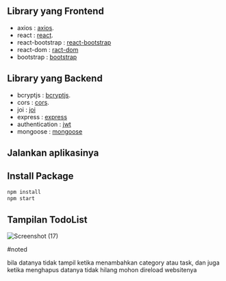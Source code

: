 
## Library yang Frontend

- axios : [axios](https://www.npmjs.com/package/axios).
- react : [react](https://www.npmjs.com/package/react).
- react-bootstrap : [react-bootstrap](https://www.npmjs.com/package/react-bootstrap)
- react-dom : [ract-dom](https://www.npmjs.com/package/react-dom)
- bootstrap : [bootstrap](https://www.npmjs.com/package/bootstrap)

## Library yang Backend

- bcryptjs : [bcryptjs](https://www.npmjs.com/package/bcryptjs).
- cors : [cors](https://www.npmjs.com/package/cors).
- joi : [joi](https://www.npmjs.com/package/joi)
- express : [express](https://www.npmjs.com/package/express)
- authentication : [jwt](https://www.npmjs.com/package/jsonwebtoken)
- mongoose : [mongoose](https://www.npmjs.com/package/mongoose)


## Jalankan aplikasinya 

## Install Package
```sh
npm install
npm start
```

## Tampilan TodoList
![Screenshot (17)](https://user-images.githubusercontent.com/108688272/218262566-bfa168a9-6f19-4b0c-8a15-0a989905f574.png)


#noted

bila datanya tidak tampil ketika menambahkan category atau task, dan juga ketika menghapus datanya tidak hilang mohon direload websitenya

